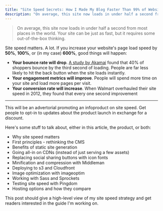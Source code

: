 ```yaml
---
title: "Site Speed Secrets: How I Made My Blog Faster Than 99% of Websites"
description: "On average, this site now loads in under half a second from most places in the world. Your site can be just as fast. Here are the steps I took to achieve this massive speed boost."
---
```


> On average, this site now loads in under half a second from most places in the world. Your site can be just as fast, but it requires some out-of-the-box thinking.

Site speed matters. A lot. If you increase your website's page load speed by **50%**, **100%**, or (in my case) **600%**, good things will happen:

* **Your bounce rate will drop**. [A study by Akamai][0] found that 40% of shoppers bounce by the third second of loading. People are far less likely to hit the back button when the site loads instantly.
* **Your engagement metrics will improve**. People will spend more time on your site and load more pages per visit.
* **Your conversion rate will increase**. When Walmart overhauled their site speed in 2012, they found that every one second improvement














***

This will be an advertorial promoting an infoproduct on site speed. Get people to opt-in to updates about the product launch in exchange for a discount.

Here's some stuff to talk about, either in this article, the product, or both:

* Why site speed matters
* First principles - rethinking the CMS
* Benefits of static site generation
* Going all-in on CDNs (instead of just serving a few assets)
* Replacing social sharing buttons with icon fonts
* Minification and compression with Middleman
* Deploying to s3 and Cloudfront
* Image optimization with imageoptim
* Working with Sass and Sprockets
* Testing site speed with Pingdom
* Hosting options and how they compare

This post should give a high-level view of my site speed strategy and get readers interested in the guide I'm working on.












[0]: http://www.akamai.com/html/about/press/releases/2009/press_091409.html